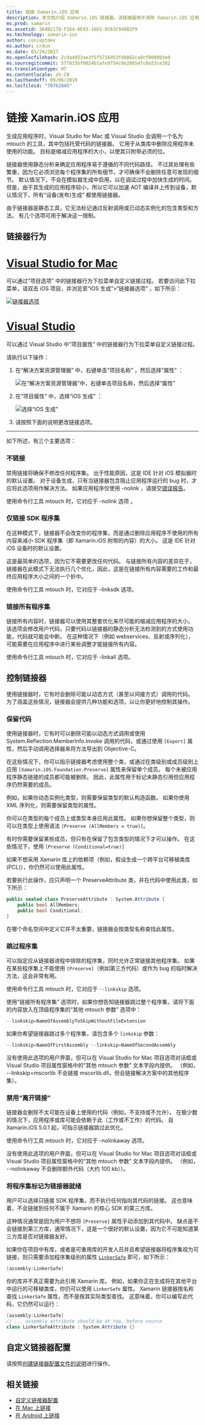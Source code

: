 ```yaml
---
title: 链接 Xamarin.iOS 应用
description: 本文档介绍 Xamarin.iOS 链接器，该链接器用于消除 Xamarin.iOS 应用程序中未使用的代码，以缩减其大小。
ms.prod: xamarin
ms.assetid: 3A4B2178-F264-0E93-16D1-8C63C940B2F9
ms.technology: xamarin-ios
author: conceptdev
ms.author: crdun
ms.date: 03/24/2017
ms.openlocfilehash: 2cda4d53ae3f5f5716d53fd8862ca9cf000003e0
ms.sourcegitcommit: 57f815bf0024b1afe9754c0e28054fc0a53ce302
ms.translationtype: HT
ms.contentlocale: zh-CN
ms.lasthandoff: 09/06/2019
ms.locfileid: "70762845"
---
```

# <a name="linking-xamarinios-apps"></a>链接 Xamarin.iOS 应用

生成应用程序时，Visual Studio for Mac 或 Visual Studio 会调用一个名为 mtouch  的工具，其中包括托管代码的链接器。 它用于从类库中删除应用程序未使用的功能。 目标是缩减应用程序的大小，以使其只附带必须的位。

链接器使用静态分析来确定应用程序易于遵循的不同代码路径。 不过其处理有些繁重，因为它必须浏览每个程序集的所有细节，才可确保不会删除任意可发现的细节。 默认情况下，不会在模拟器生成中启用，以在调试过程中加快生成的时间。 但是，由于其生成的应用程序较小，所以它可以加速 AOT 编译并上传到设备，默认情况下，所有“设备(发布)生成”  都使用链接器。

由于链接器是静态工具，它无法标记通过反射调用或已动态实例化的包含类型和方法。 有几个选项可用于解决这一限制。

<a name="Linker_Behavior" />

## <a name="linker-behavior"></a>链接器行为

# <a name="visual-studio-for-mactabmacos"></a>[Visual Studio for Mac](#tab/macos)

可以通过“项目选项”  中的链接器行为下拉菜单自定义链接过程。 若要访问此下拉菜单，请双击 iOS 项目，并浏览至“iOS 生成”>“链接器选项”  ，如下所示：

[![](linker-images/image1.png "链接器选项")](linker-images/image1.png#lightbox)

# <a name="visual-studiotabwindows"></a>[Visual Studio](#tab/windows)

可以通过 Visual Studio 中“项目属性”  中的链接器行为下拉菜单自定义链接过程。

请执行以下操作：

1. 在“解决方案资源管理器”  中，右键单击“项目名称”  ，然后选择“属性”  ：

    ![](linker-images/linking01w.png "在“解决方案资源管理器”中，右键单击项目名称，然后选择“属性”")
2. 在“项目属性”  中，选择“iOS 生成”  ：

    ![](linker-images/linking02w.png "选择“iOS 生成”")
3. 请按照下面的说明更改链接选项。

-----

如下所述，有三个主要选项：

### <a name="dont-link"></a>不链接

禁用链接将确保不修改任何程序集。 出于性能原因，这是 IDE 针对 iOS 模拟器时的默认设置。 对于设备生成，只有当链接器包含阻止应用程序运行的 bug 时，才应将此选项用作解决方法。 如果应用程序仅使用 -nolink  ，请提交[错误报告](https://github.com/xamarin/xamarin-macios/issues/new)。

使用命令行工具 mtouch 时，它对应于 -nolink 选项  。

<a name="Link_SDK_assemblies_only" />

### <a name="link-sdk-assemblies-only"></a>仅链接 SDK 程序集

在这种模式下，链接器不会改变你的程序集，而是通过删除应用程序不使用的所有内容来减小 SDK 程序集（即 Xamarin.iOS 附带的内容）的大小。 这是 IDE 针对 iOS 设备时的默认设置。

这是最简单的选项，因为它不需要更改任何代码。 与链接所有内容的差异在于，链接器在此模式下无法执行几个优化，因此，这是在链接所有内容需要的工作和最终应用程序大小之间的一个折中。

使用命令行工具 mtouch 时，它对应于 -linksdk  选项。

<a name="Link_all_assemblies" />

### <a name="link-all-assemblies"></a>链接所有程序集

链接所有内容时，链接器可以使用其整套优化来尽可能的缩减应用程序的大小。 该选项会修改用户代码，只要代码以链接器的静态分析无法检测到的方式使用功能，代码就可能会中断。 在这种情况下（例如 webservices、反射或序列化），可能需要在应用程序中进行某些调整才能链接所有内容。

使用命令行工具 mtouch  时，它对应于 -linkall  选项。

<a name="Controlling_the_Linker" />

## <a name="controlling-the-linker"></a>控制链接器

使用链接器时，它有时会删除可能以动态方式（甚至以间接方式）调用的代码。 为了涵盖这些情况，链接器会提供几种功能和选项，以让你更好地控制其操作。

<a name="Preserving_Code" />

### <a name="preserving-code"></a>保留代码

使用链接器时，它有时可以删除可能以动态方式调用或使用 System.Reflection.MemberInfo.Invoke 调用的代码，或通过使用 `[Export]` 属性，然后手动调用选择器来将方法导出到 Objective-C。

在这些情况下，你可以指示链接器考虑使用整个类，或通过在类级别或成员级别上应用 `[Xamarin.iOS.Foundation.Preserve]` 属性来保留单个成员。 每个未被应用程序静态链接的成员都可能被删除。 因此，此属性用于标记未静态引用但应用程序仍然需要的成员。

例如，如果你动态实例化类型，则需要保留类型的默认构造函数。 如果你使用 XML 序列化，则需要保留类型的属性。

你可以在类型的每个成员上或类型本身应用此属性。 如果你想保留整个类型，则可以在类型上使用语法 `[Preserve
(AllMembers = true)]`。

有时你需要保留某些成员，但只有在保留了包含类型的情况下才可以操作。 在这些情况下，使用 `[Preserve (Conditional=true)]`

如果不想采用 Xamarin 库上的依赖项（例如，假设生成一个跨平台可移植类库 (PCL)），你仍然可以使用此属性。

若要执行此操作，应只声明一个 PreserveAttribute 类，并在代码中使用此类，如下所示：

```csharp
public sealed class PreserveAttribute : System.Attribute {
    public bool AllMembers;
    public bool Conditional;
}
```

在哪个命名空间中定义它并不太重要，链接器会按类型名称查找此属性。

 <a name="Skipping_Assemblies" />

### <a name="skipping-assemblies"></a>跳过程序集

可以指定应从链接器进程中排除的程序集，同时允许正常链接其他程序集。 如果在某些程序集上不能使用 `[Preserve]`（例如第三方代码）或作为 bug 的临时解决方法，这会非常有用。

使用命令行工具 mtouch 时，它对应于 `--linkskip` 选项。

使用“链接所有程序集”  选项时，如果你想告知链接器跳过整个程序集，请将下面的内容放入在顶级程序集的“其他 mtouch 参数”  选项中：

```csharp
--linkskip=NameOfAssemblyToSkipWithoutFileExtension
```

如果你希望链接器跳过多个程序集，请包含多个 `linkskip` 参数：

```csharp
--linkskip=NameOfFirstAssembly --linkskip=NameOfSecondAssembly
```

没有使用此选项的用户界面，但可以在 Visual Studio for Mac 项目选项对话框或 Visual Studio 项目属性窗格中的“其他 mtouch 参数”  文本字段内提供。 （例如， --linkskip=mscorlib  不会链接 mscorlib.dll，但会链接解决方案中的其他程序集）。

<a name="Disabling_Link_Away" />

### <a name="disabling-link-away"></a>禁用“离开链接”

链接器会删除不太可能在设备上使用的代码（例如，不支持或不允许）。 在极少数的情况下，应用程序或库可能会依赖于此（工作或不工作）的代码。 自 Xamarin.iOS 5.0.1 起，可指示链接器跳过此优化。

使用命令行工具 mtouch 时，它对应于 -nolinkaway  选项。

没有使用此选项的用户界面，但可以在 Visual Studio for Mac 项目选项对话框或 Visual Studio 项目属性窗格中的“其他 mtouch 参数”  文本字段内提供。 （例如， --nolinkaway  不会删除额外代码（大约 100 kb））。

### <a name="marking-your-assembly-as-linker-ready"></a>将程序集标记为链接器就绪

用户可以选择只链接 SDK 程序集，而不执行任何指向其代码的链接。  这也意味着，不会链接到任何不属于 Xamarin 的核心 SDK 的第三方库。

这种情况通常是因为用户不想将 `[Preserve]` 属性手动添加到其代码中。  缺点是不会链接到第三方库，通常情况下，这是一个很好的默认设置，因为它不可能知道第三方库是否对链接器友好。

如果你在项目中有库，或者是可重用库的开发人员并且希望链接器将程序集视为可链接，则只需要添加程序集级别的属性 [`LinkerSafe`](xref:Foundation.LinkerSafeAttribute) 即可，如下所示：

```csharp
[assembly:LinkerSafe]
```

你的库并不真正需要为此引用 Xamarin 库。  例如，如果你正在生成将在其他平台中运行的可移植类库，你仍可以使用 `LinkerSafe` 属性。
Xamarin 链接器按名称查找 `LinkerSafe` 属性，而不是按其实际类型查找。  这意味着，你可以编写此代码，它仍然可以运行：

```csharp
[assembly:LinkerSafe]
// ... assembly attribute should be at top, before source
class LinkerSafeAttribute : System.Attribute {}
```

## <a name="custom-linker-configuration"></a>自定义链接器配置

请按照[创建链接器配置文件的说明](~/cross-platform/deploy-test/linker.md)进行操作。

## <a name="related-links"></a>相关链接

- [自定义链接器配置](~/cross-platform/deploy-test/linker.md)
- [在 Mac 上链接](~/mac/deploy-test/linker.md)
- [在 Android 上链接](~/android/deploy-test/linker.md)

